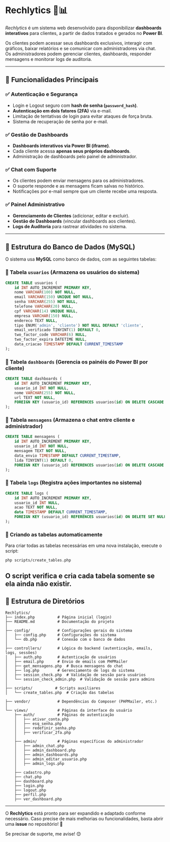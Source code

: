# Rechlytics 🚀📊

*Rechlytics* é um sistema web desenvolvido para disponibilizar **dashboards interativos** para clientes, a partir de dados tratados e gerados no **Power BI**.  

Os clientes podem acessar seus dashboards exclusivos, interagir com gráficos, baixar relatórios e se comunicar com administradores via chat.  
Os administradores podem gerenciar clientes, dashboards, responder mensagens e monitorar logs de auditoria.

---

## 📌 Funcionalidades Principais

### ✅ **Autenticação e Segurança**
- Login e Logout seguro com **hash de senha (`password_hash`)**.
- **Autenticação em dois fatores (2FA)** via e-mail.
- Limitação de tentativas de login para evitar ataques de força bruta.
- Sistema de recuperação de senha por e-mail.

### ✅ **Gestão de Dashboards**
- **Dashboards interativos via Power BI (iframe)**.
- Cada cliente acessa **apenas seus próprios dashboards**.
- Administração de dashboards pelo painel de administrador.

### ✅ **Chat com Suporte**
- Os clientes podem enviar mensagens para os administradores.
- O suporte responde e as mensagens ficam salvas no histórico.
- Notificações por e-mail sempre que um cliente recebe uma resposta.

### ✅ **Painel Administrativo**
- **Gerenciamento de Clientes** (adicionar, editar e excluir).
- **Gestão de Dashboards** (vincular dashboards aos clientes).
- **Logs de Auditoria** para rastrear atividades no sistema.

---

## 📌 Estrutura do Banco de Dados (MySQL)

O sistema usa **MySQL** como banco de dados, com as seguintes tabelas:

### **🔹 Tabela `usuarios` (Armazena os usuários do sistema)**
```sql
CREATE TABLE usuarios (
    id INT AUTO_INCREMENT PRIMARY KEY,
    nome VARCHAR(100) NOT NULL,
    email VARCHAR(150) UNIQUE NOT NULL,
    senha VARCHAR(255) NOT NULL,
    telefone VARCHAR(20) NULL,
    cpf VARCHAR(14) UNIQUE NULL,
    empresa VARCHAR(150) NULL,
    endereco TEXT NULL,
    tipo ENUM('admin', 'cliente') NOT NULL DEFAULT 'cliente',
    email_verificado TINYINT(1) DEFAULT 0,
    two_factor_code VARCHAR(6) NULL,
    two_factor_expira DATETIME NULL,
    data_criacao TIMESTAMP DEFAULT CURRENT_TIMESTAMP
);
```

### **🔹 Tabela `dashboards` (Gerencia os painéis do Power BI por cliente)**
```sql
CREATE TABLE dashboards (
    id INT AUTO_INCREMENT PRIMARY KEY,
    usuario_id INT NOT NULL,
    nome VARCHAR(255) NOT NULL,
    url TEXT NOT NULL,
    FOREIGN KEY (usuario_id) REFERENCES usuarios(id) ON DELETE CASCADE
);
```

### **🔹 Tabela `mensagens` (Armazena o chat entre cliente e administrador)**
```sql
CREATE TABLE mensagens (
    id INT AUTO_INCREMENT PRIMARY KEY,
    usuario_id INT NOT NULL,
    mensagem TEXT NOT NULL,
    data_envio TIMESTAMP DEFAULT CURRENT_TIMESTAMP,
    lida TINYINT(1) DEFAULT 0,
    FOREIGN KEY (usuario_id) REFERENCES usuarios(id) ON DELETE CASCADE
);
```

### **🔹 Tabela `logs` (Registra ações importantes no sistema)**
```sql
CREATE TABLE logs (
    id INT AUTO_INCREMENT PRIMARY KEY,
    usuario_id INT NULL,
    acao TEXT NOT NULL,
    data TIMESTAMP DEFAULT CURRENT_TIMESTAMP,
    FOREIGN KEY (usuario_id) REFERENCES usuarios(id) ON DELETE SET NULL
);
```

### 🔹 Criando as tabelas automaticamente
Para criar todas as tabelas necessárias em uma nova instalação, execute o script:

```bash
php scripts/create_tables.php
```

O script verifica e cria cada tabela somente se ela ainda não existir.
---

## 📌 Estrutura de Diretórios

```
Rechlytics/
├── index.php          # Página inicial (login)
├── README.md          # Documentação do projeto
│
├── config/            # Configurações gerais do sistema
│   ├── config.php     # Configurações do sistema
│   └── db.php         # Conexão com o banco de dados
│
├── controllers/       # Lógica do backend (autenticação, emails, logs, sessões)
│   ├── auth.php       # Autenticação de usuários
│   ├── email.php      # Envio de emails com PHPMailer
│   ├── get_mensagens.php  # Busca mensagens do chat
│   ├── log.php        # Gerenciamento de logs do sistema
│   ├── session_check.php  # Validação de sessão para usuários
│   └── session_check_admin.php  # Validação de sessão para admins
│
├── scripts/          # Scripts auxiliares
│   └── create_tables.php  # Criação das tabelas

├── vendor/            # Dependências do Composer (PHPMailer, etc.)
│
└── views/             # Páginas da interface do usuário
    ├── auth/          # Páginas de autenticação
    │   ├── ativar_conta.php
    │   ├── esq_senha.php
    │   ├── redefinir_senha.php
    │   ├── verificar_2fa.php
    │
    ├── admin/         # Páginas específicas do administrador
    │   ├── admin_chat.php
    │   ├── admin_dashboard.php
    │   ├── admin_dashboards.php
    │   ├── admin_editar_usuario.php
    │   ├── admin_logs.php
    │
    ├── cadastro.php
    ├── chat.php
    ├── dashboard.php
    ├── login.php
    ├── logout.php
    ├── perfil.php
    ├── ver_dashboard.php
```

---

O **Rechlytics** está pronto para ser expandido e adaptado conforme necessário. Caso precise de mais melhorias ou funcionalidades, basta abrir uma **issue** no repositório! 🚀  

Se precisar de suporte, me avise! 😊

